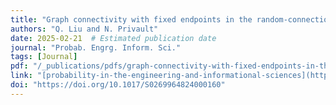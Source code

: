 ```yaml
---
title: "Graph connectivity with fixed endpoints in the random-connection model"
authors: "Q. Liu and N. Privault"
date: 2025-02-21  # Estimated publication date
journal: "Probab. Engrg. Inform. Sci."
tags: [Journal]
pdf: "/_publications/pdfs/graph-connectivity-with-fixed-endpoints-in-the-random-connection-model.pdf"
link: "[probability-in-the-engineering-and-informational-sciences](https://www.cambridge.org/core/journals/probability-in-the-engineering-and-informational-sciences/article/graph-connectivity-with-fixed-endpoints-in-the-randomconnection-model/670A9A380B0CF290F2477CFC70EA83E3)"
doi: "https://doi.org/10.1017/S0269964824000160"
---
```

